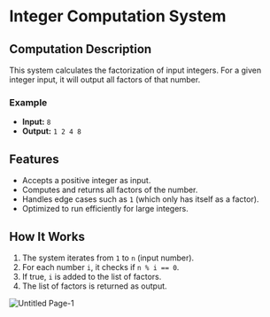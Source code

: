 # Integer Computation System

## Computation Description

This system calculates the factorization of input integers. For a given integer input, it will output all factors of that number.

### Example
- **Input:** `8`
- **Output:** `1 2 4 8`

## Features
- Accepts a positive integer as input.
- Computes and returns all factors of the number.
- Handles edge cases such as `1` (which only has itself as a factor).
- Optimized to run efficiently for large integers.

## How It Works
1. The system iterates from `1` to `n` (input number).
2. For each number `i`, it checks if `n % i == 0`.
3. If true, `i` is added to the list of factors.
4. The list of factors is returned as output.

![Untitled Page-1](https://github.com/user-attachments/assets/c835f470-3b26-4f55-9f3f-210651e784a4)
